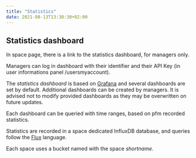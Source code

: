 ```yaml
---
title: "Statistics"
date: 2021-08-13T13:30:30+02:00
---
```


## Statistics dashboard

In space page, there is a link to the statistics dashboard, for managers only.

Managers can log in dashboard with their identifier and their API Key
(in user informations panel /usersmyaccount).

The *statistics dashboard* is based on [Grafana](https://grafana.com/docs/)
and several dashboards are set by default. Additional dashboards can be created
by managers.
It is advised not to modify provided dashboards as they may be overwritten on future
updates.

Each dashboard can be queried with time ranges, based on pfm recorded statistics.

Statistics are recorded in a space dedicated InfluxDB database, and queries follow
the [Flux](https://docs.influxdata.com/influxdb/cloud/query-data/flux/) language.

Each space uses a bucket named with the space *shortname*.
